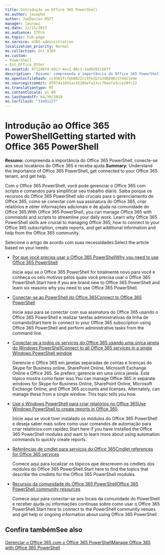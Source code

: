 ```yaml
---
title: Introdução ao Office 365 PowerShell
ms.author: josephd
author: JoeDavies-MSFT
manager: laurawi
ms.date: 12/15/2017
ms.audience: ITPro
ms.topic: hub-page
ms.service: o365-administration
localization_priority: Normal
ms.collection: Ent_O365
ms.custom:
- PowerShell
- Ent_Office_Other
ms.assetid: 4712d6fd-d9c7-4ec2-88c1-3ad9201cbb7f
description: 'Resumo: compreenda a importância do Office 365 PowerShell, conecte-se aos seus locatários do Office 365 e receba ajuda.'
ms.openlocfilehash: cc9583fcfeb0822cc9fe1b7a39b090c37442169e
ms.sourcegitcommit: 85974a1891ac45286efa13cc76eefa3cce28fc22
ms.translationtype: MT
ms.contentlocale: pt-BR
ms.lasthandoff: 04/30/2019
ms.locfileid: "33491227"
---
```

# <a name="getting-started-with-office-365-powershell"></a><span data-ttu-id="7adc9-103">Introdução ao Office 365 PowerShell</span><span class="sxs-lookup"><span data-stu-id="7adc9-103">Getting started with Office 365 PowerShell</span></span>

 <span data-ttu-id="7adc9-104">**Resumo:** compreenda a importância do Office 365 PowerShell, conecte-se aos seus locatários do Office 365 e receba ajuda.</span><span class="sxs-lookup"><span data-stu-id="7adc9-104">**Summary:** Understand the importance of Office 365 PowerShell, get connected to your Office 365 tenant, and get help.</span></span>
  
<span data-ttu-id="7adc9-p101">Com o Office 365 PowerShell, você pode gerenciar o Office 365 com scripts e comandos para simplificar seu trabalho diário. Saiba porque os recursos do Office 365 PowerShell são cruciais para o gerenciamento do Office 365, como se conectar com sua assinatura do Office 365, criar relatórios e obter informações adicionais e de ajuda na comunidade do Office 365.</span><span class="sxs-lookup"><span data-stu-id="7adc9-p101">With Office 365 PowerShell, you can manage Office 365 with commands and scripts to streamline your daily work. Learn why Office 365 PowerShell skills are crucial to managing Office 365, how to connect to your Office 365 subscription, create reports, and get additional information and help from the Office 365 community.</span></span>
  
<span data-ttu-id="7adc9-107">Selecione o artigo de acordo com suas necessidades:</span><span class="sxs-lookup"><span data-stu-id="7adc9-107">Select the article based on your needs:</span></span>
  
- [<span data-ttu-id="7adc9-108">Por que você precisa usar o Office 365 PowerShell</span><span class="sxs-lookup"><span data-stu-id="7adc9-108">Why you need to use Office 365 PowerShell</span></span>](why-you-need-to-use-office-365-powershell.md)
    
    <span data-ttu-id="7adc9-109">Inicie aqui se o Office 365 PowerShell for totalmente novo para você e conheça os seis motivos pelos quais você precisa usar o Office 365 PowerShell.</span><span class="sxs-lookup"><span data-stu-id="7adc9-109">Start here if you are brand new to Office 365 PowerShell and learn six reasons why you need to use Office 365 PowerShell.</span></span> 
    
- [<span data-ttu-id="7adc9-110">Conectar-se ao PowerShell do Office 365</span><span class="sxs-lookup"><span data-stu-id="7adc9-110">Connect to Office 365 PowerShell</span></span>](connect-to-office-365-powershell.md)
    
    <span data-ttu-id="7adc9-111">Inicie aqui para se conectar com sua assinatura do Office 365 usando o Office 365 PowerShell e realizar tarefas administrativas da linha de comando</span><span class="sxs-lookup"><span data-stu-id="7adc9-111">Start here to connect to your Office 365 subscription using Office 365 PowerShell and perform administrative tasks from the command line.</span></span>
    
- [<span data-ttu-id="7adc9-112">Conectar-se a todos os serviços do Office 365 usando uma única janela do Windows PowerShell</span><span class="sxs-lookup"><span data-stu-id="7adc9-112">Connect to all Office 365 services in a single Windows PowerShell window</span></span>](connect-to-all-office-365-services-in-a-single-windows-powershell-window.md)
    
    <span data-ttu-id="7adc9-p102">Gerencie o Office 365 em janelas separadas de contas e licenças do Skype for Business online, SharePoint Online, Microsoft Exchange Online e Office 365. Se preferir, gerencie em uma única janela. Este tópico mostra como fazer isso.</span><span class="sxs-lookup"><span data-stu-id="7adc9-p102">You can manage Office 365 in separate windows for Skype for Business Online, SharePoint Online, Microsoft Exchange Online, and Office 365 accounts and licenses. Alternately, can manage these from a single window. This topic tells you how.</span></span>
    
- [<span data-ttu-id="7adc9-116">Use o Windows PowerShell para criar relatórios no Office 365</span><span class="sxs-lookup"><span data-stu-id="7adc9-116">Use Windows PowerShell to create reports in Office 365</span></span>](use-windows-powershell-to-create-reports-in-office-365.md)
    
    <span data-ttu-id="7adc9-117">Inicie aqui se você tiver instalado os módulos do Office 365 PowerShell e deseja saber mais sobre como usar comandos de automação para criar relatórios com rapidez.</span><span class="sxs-lookup"><span data-stu-id="7adc9-117">Start here if you have installed the Office 365 PowerShell modules and want to learn more about using automation commands to quickly create reports.</span></span> 
    
- [<span data-ttu-id="7adc9-118">Referências de cmdlet para serviços do Office 365</span><span class="sxs-lookup"><span data-stu-id="7adc9-118">Cmdlet references for Office 365 services</span></span>](cmdlet-references-for-office-365-services.md)
    
    <span data-ttu-id="7adc9-119">Comece aqui para localizar os tópicos que descrevem os cmdlets dos módulos do Office 365 PowerShell.</span><span class="sxs-lookup"><span data-stu-id="7adc9-119">Start here to find the topics that describe the cmdlets for the Office 365 PowerShell modules.</span></span>
    
- [<span data-ttu-id="7adc9-120">Recursos da comunidade do Office 365 PowerShell</span><span class="sxs-lookup"><span data-stu-id="7adc9-120">Office 365 PowerShell community resources</span></span>](office-365-powershell-community-resources.md)
    
    <span data-ttu-id="7adc9-121">Comece aqui para conectar-se aos locais da comunidade do PowerShell e receber ajuda ou informações contínuas sobre como usar o Office 365 PowerShell.</span><span class="sxs-lookup"><span data-stu-id="7adc9-121">Start here to connect to the PowerShell community venues and get help or ongoing information about using Office 365 PowerShell .</span></span>
    
## <a name="see-also"></a><span data-ttu-id="7adc9-122">Confira também</span><span class="sxs-lookup"><span data-stu-id="7adc9-122">See also</span></span>

#### 

[<span data-ttu-id="7adc9-123">Gerenciar o Office 365 com o Office 365 PowerShell</span><span class="sxs-lookup"><span data-stu-id="7adc9-123">Manage Office 365 with Office 365 PowerShell</span></span>](manage-office-365-with-office-365-powershell.md)

